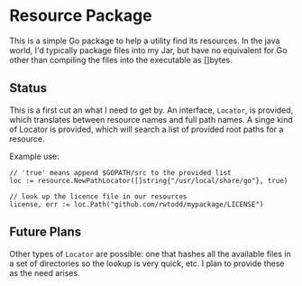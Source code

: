 # Resource Package

This is a simple Go package to help a utility find its resources.  In the java world, I'd
typically package files into my Jar, but have no equivalent for Go other than compiling
the files into the executable as []bytes. 

## Status

This is a first cut an what I need to get by.  An interface, `Locator`, is provided, which
translates between resource names and full path names.  A singe kind of Locator is 
provided, which will search a list of provided root paths for a resource.

Example use:

	// 'true' means append $GOPATH/src to the provided list
	loc := resource.NewPathLocator([]string{"/usr/local/share/go"}, true)

	// look up the licence file in our resources
	license, err := loc.Path("github.com/rwtodd/mypackage/LICENSE") 

## Future Plans

Other types of `Locator` are possible: one that hashes all the available files in
a set of directories so the lookup is very quick, etc.  I plan to provide these
as the need arises.


